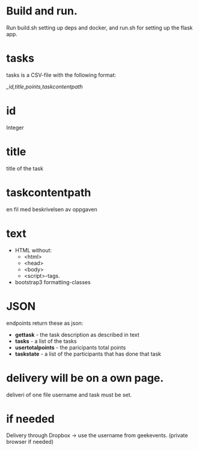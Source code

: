 # Build and run.
Run build.sh setting up deps and docker, and run.sh for setting up the flask app.

# tasks

tasks is a CSV-file with the following format:

_\_id,title,points,taskcontentpath_

# id
Integer

# title
title of the task

# taskcontentpath
en fil med beskrivelsen av oppgaven

# text
+ HTML without:
  - \<html\>
  - \<head\>
  - \<body\>
  - \<script\>-tags.
+ bootstrap3 formatting-classes

# JSON
endpoints return these as json:
- __gettask__ - 
  the task description as described in text
- __tasks__ - 
  a list of the tasks
- __usertotalpoints__ - 
  the paricipants total points
- __taskstate__ - 
  a list of the participants that has done that task

# delivery will be on a own page.
  deliveri of one file username and task must be set.
  
# if needed  
Delivery through Dropbox -> use the username from geekevents. (private browser if needed)


